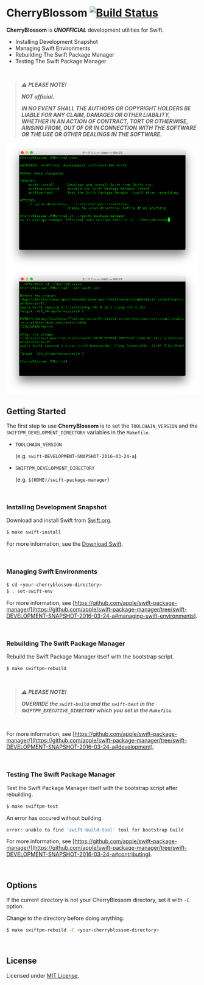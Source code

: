 # CherryBlossom [![Build Status](https://travis-ci.org/JPMartha/CherryBlossom.svg?branch=master)](https://travis-ci.org/JPMartha/CherryBlossom)

**CherryBlossom** is _**UNOFFICIAL**_ development utilities for Swift.

- Installing Development Snapshot
- Managing Swift Environments
- Rebuilding The Swift Package Manager
- Testing The Swift Package Manager

<br />

> _**⚠️ PLEASE NOTE!**_
>
> _**NOT official.**_
>
> _**IN NO EVENT SHALL THE AUTHORS OR COPYRIGHT HOLDERS BE LIABLE FOR ANY CLAIM, DAMAGES OR OTHER LIABILITY, WHETHER IN AN ACTION OF CONTRACT, TORT OR OTHERWISE, ARISING FROM, OUT OF OR IN CONNECTION WITH THE SOFTWARE OR THE USE OR OTHER DEALINGS IN THE SOFTWARE.**_

<img src="./Documentation/Images/CherryBlossom.png">
<img src="./Documentation/Images/set-swift-env.png">

## Getting Started

The first step to use **CherryBlossom** is to set the `TOOLCHAIN_VERSION` and the `SWIFTPM_DEVELOPMENT_DIRECTORY` variables in the `Makefile`.

- `TOOLCHAIN_VERSION`

  (e.g. `swift-DEVELOPMENT-SNAPSHOT-2016-03-24-a`)

- `SWIFTPM_DEVELOPMENT_DIRECTORY`

  (e.g. `$(HOME)/swift-package-manager`)

<br />

### Installing Development Snapshot

Download and install Swift from [Swift.org](https://swift.org).

```bash
$ make swift-install
```

For more information, see the [Download Swift](https://swift.org/download/#snapshots).

<br />

### Managing Swift Environments

```bash
$ cd <your-cherryblossom-directory>
$ . set-swift-env
```

For more information, see [https://github.com/apple/swift-package-manager/](https://github.com/apple/swift-package-manager/tree/swift-DEVELOPMENT-SNAPSHOT-2016-03-24-a#managing-swift-environments).

<br />

### Rebuilding The Swift Package Manager

Rebuild the Swift Package Manager itself with the bootstrap script.

```bash
$ make swiftpm-rebuild
```

<br />

> _**⚠️ PLEASE NOTE!**_
>
> _**OVERRIDE the `swift-build` and the `swift-test` in the `SWIFTPM_EXECUTIVE_DIRECTORY` which you set in the `Makefile`.**_

<br />

For more information, see [https://github.com/apple/swift-package-manager/](https://github.com/apple/swift-package-manager/tree/swift-DEVELOPMENT-SNAPSHOT-2016-03-24-a#development).

<br />

### Testing The Swift Package Manager

Test the Swift Package Manager itself with the bootstrap script after rebuilding.

```bash
$ make swiftpm-test
```

An error has occured without building.

```bash
error: unable to find 'swift-build-tool' tool for bootstrap build
```

For more information, see [https://github.com/apple/swift-package-manager/](https://github.com/apple/swift-package-manager/tree/swift-DEVELOPMENT-SNAPSHOT-2016-03-24-a#contributing).

<br />

## Options

If the current directory is not your CherryBlossom directory, set it with `-C` option.

Change to the directory before doing anything.

```bash
$ make swiftpm-rebuild -C <your-cherryblossom-directory>
```

<br />

## License

Licensed under [MIT License](LICENSE).
